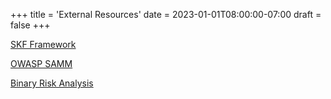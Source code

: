 +++
title = 'External Resources'
date = 2023-01-01T08:00:00-07:00
draft = false
+++

[SKF Framework](https://github.com/Security-Knowledge-Framework/SKF-requirements-tool)

[OWASP SAMM](https://owaspsamm.org/resources/)

[Binary Risk Analysis](https://binary.protect.io)
